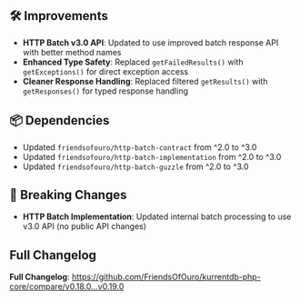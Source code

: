 ## 🛠️ Improvements
- **HTTP Batch v3.0 API**: Updated to use improved batch response API with better method names
- **Enhanced Type Safety**: Replaced `getFailedResults()` with `getExceptions()` for direct exception access
- **Cleaner Response Handling**: Replaced filtered `getResults()` with `getResponses()` for typed response handling

## 📦 Dependencies
- Updated `friendsofouro/http-batch-contract` from ^2.0 to ^3.0
- Updated `friendsofouro/http-batch-implementation` from ^2.0 to ^3.0
- Updated `friendsofouro/http-batch-guzzle` from ^2.0 to ^3.0

## 🔧 Breaking Changes
- **HTTP Batch Implementation**: Updated internal batch processing to use v3.0 API (no public API changes)

## Full Changelog
**Full Changelog**: https://github.com/FriendsOfOuro/kurrentdb-php-core/compare/v0.18.0...v0.19.0